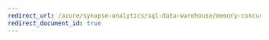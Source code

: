 ```yaml
---
redirect_url: /azure/synapse-analytics/sql-data-warehouse/memory-concurrency-limits
redirect_document_id: true
---
```

